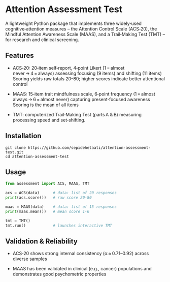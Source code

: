 # Attention Assessment Test
A lightweight Python package that implements three widely‑used cognitive‑attention measures – the Attention Control Scale (ACS‑20), the Mindful Attention Awareness Scale (MAAS), and a Trail‑Making Test (TMT) – for research and clinical screening.

## Features

- ACS‑20: 20‑item self‑report, 4‑point Likert (1 = almost never → 4 = always) assessing focusing (9 items) and shifting (11 items) 
Scoring yields raw totals 20–80; higher scores indicate better attentional control 

- MAAS: 15‑item trait mindfulness scale, 6‑point frequency (1 = almost always → 6 = almost never) capturing present‑focused awareness 
  Scoring is the mean of all items 

- TMT: computerized Trail‑Making Test (parts A & B) measuring processing speed and set‑shifting.

## Installation
```
git clone https://github.com/sepidehetaati/attention-assessment-test.git
cd attention-assessment-test
```
## Usage
```python
from assessment import ACS, MAAS, TMT

acs = ACS(data)      # data: list of 20 responses
print(acs.score())   # raw score 20‑80

maas = MAAS(data)    # data: list of 15 responses
print(maas.mean())   # mean score 1‑6

tmt = TMT()
tmt.run()            # launches interactive TMT
```
## Validation & Reliability

- ACS‑20 shows strong internal consistency (α ≈ 0.71–0.92) across diverse samples 

- MAAS has been validated in clinical (e.g., cancer) populations and demonstrates good psychometric properties
